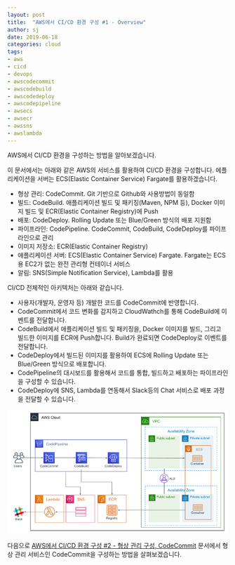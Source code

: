 ```yaml
---
layout: post
title:  "AWS에서 CI/CD 환경 구성 #1 - Overview"
author: sj
date: 2019-06-18
categories: cloud
tags:
- aws
- cicd
- devops
- awscodecommit
- awscodebuild
- awscodedeploy
- awscodepipeline
- awsecs
- awsecr
- awssns
- awslambda
---
```


AWS에서 CI/CD 환경을 구성하는 방법을 알아보겠습니다.

이 문서에서는 아래와 같은 AWS의 서비스를 활용하여 CI/CD 환경을 구성합니다. 
에플리케이션을 서버는 ECS(Elastic Container Service) Fargate를 활용하겠습니다.

- 형상 관리: CodeCommit. Git 기반으로 Github와 사용방법이 동일함
- 빌드: CodeBuild. 애플리케이션 빌드 및 패키징(Maven, NPM 등), Docker 이미지 빌드 및 ECR(Elastic Container Registry)에 Push
- 배포: CodeDeploy. Rolling Update 또는 Blue/Green 방식의 배포 지원함
- 파이프라인:  CodePipeline. CodeCommit, CodeBuild, CodeDeploy를 파이프라인으로 관리
- 이미지 저장소: ECR(Elastic Container Registry)
- 애플리케이션 서버: ECS(Elastic Container Service) Fargate. Fargate는 ECS용 EC2가 없는 완전 관리형 컨테이너 서비스
- 알림: SNS(Simple Notification Service), Lambda를 활용

CI/CD 전체적인 아키텍처는 아래와 같습니다.

- 사용자(개발자, 운영자 등) 개발한 코드를 CodeCommit에 반영합니다.
- CodeCommit에서 코드 변화를 감지하고 CloudWathch를 통해 CodeBuild에 이벤트를 전달합니다.
- CodeBuild에서 애플리케이션 빌드 및 패키징을, Docker 이미지를 빌드, 그리고 빌드한 이미지를 ECR에 Push합니다. Build가 완료되면 CodeDeploy로 이벤트를 전달합니다.
- CodeDeploy에서 빌드된 이미지를 활용하여 ECS에 Rolling Update 또는 Blue/Green 방식으로 배포합니다.
- CodePipeline의 대시보드를 활용해서 코드를 통합, 빌드하고 배포하는 파이프라인을 구성할 수 있습니다.
- CodeDeploy에 SNS, Lambda를 연동해서 Slack등의 Chat 서비스로 배포 과정을 전달할 수 있습니다.

![](/assets/images/cloud/aws/cicd/aws-cicd01.png)

다음으로 [AWS에서 CI/CD 환경 구성 #2 - 형상 관리 구성, CodeCommit](/cloud/2019/06/20/aws-cicd02.html)
문서에서 형상 관리 서비스인 CodeCommit을 구성하는 방법을 살펴보겠습니다.
